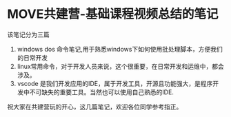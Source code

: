 # MOVE共建营-基础课程视频总结的笔记
该笔记分为三篇
1. windows dos 命令笔记,用于熟悉windows下如何使用批处理脚本，方便我们的日常开发
2. linux常用命令，对于开发人员来说，这个很重要，在日常开发和运维中，都会涉及。
3. vscode 是我们开发应用的IDE，属于开发工具，开源且功能强大，是程序开发中不可缺失的重要工具。当然也可以使用自己熟悉的IDE.

祝大家在共建营玩的开心，这几篇笔记，欢迎各位同学参考指正。
